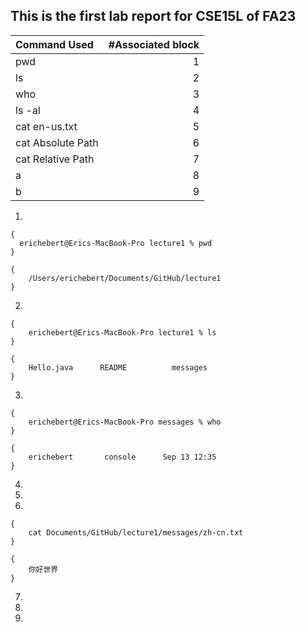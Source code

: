 ## This is the first lab report for CSE15L of FA23

| Command Used      | #Associated block | 
| :---              |    ----:          |
| pwd               | 1                 | 
| ls                | 2                 | 
| who               | 3                 |    
| ls -al            | 4                 |
| cat en-us.txt     | 5                 |   
| cat Absolute Path | 6                 |
| cat Relative Path | 7                 |
|  a                | 8                 |
|  b                | 9                 |
1. 
```
{
  erichebert@Erics-MacBook-Pro lecture1 % pwd
}
```
```
{
    /Users/erichebert/Documents/GitHub/lecture1
}
```
2. 
```
{
    erichebert@Erics-MacBook-Pro lecture1 % ls
}
```
```
{
    Hello.java      README          messages
}
```
3.
```
{
    erichebert@Erics-MacBook-Pro messages % who
}
```
```
{
    erichebert       console      Sep 13 12:35 
}
```
4.
5.
6. 
```
{
    cat Documents/GitHub/lecture1/messages/zh-cn.txt
}
```
```
{
    你好世界
}
```
7.
8.
9.
